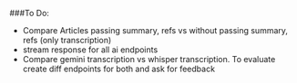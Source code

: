 ###To Do:

- Compare Articles passing summary, refs vs without passing summary, refs (only transcription)
- stream response for all ai endpoints
- Compare gemini transcription vs whisper transcription. To evaluate create diff endpoints for both and ask for feedback